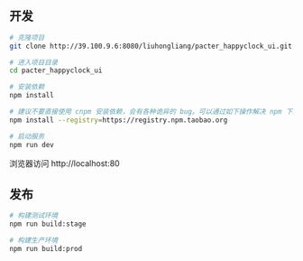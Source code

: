 ## 开发

```bash
# 克隆项目
git clone http://39.100.9.6:8080/liuhongliang/pacter_happyclock_ui.git

# 进入项目目录
cd pacter_happyclock_ui

# 安装依赖
npm install

# 建议不要直接使用 cnpm 安装依赖，会有各种诡异的 bug。可以通过如下操作解决 npm 下载速度慢的问题
npm install --registry=https://registry.npm.taobao.org

# 启动服务
npm run dev
```

浏览器访问 http://localhost:80

## 发布

```bash
# 构建测试环境
npm run build:stage

# 构建生产环境
npm run build:prod
```
